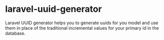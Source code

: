 # laravel-uuid-generator
Laravel UUID generator helps you to generate uuids for you model and use them in place of the traditional incremental values for your primary id in the database.
